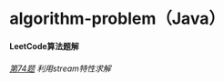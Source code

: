 # algorithm-problem（Java）
#### LeetCode算法题解

######   [第74题](https://github.com/agjycxys/algorithm-problem/blob/main/algotithmNotes/src/main/java/leetcode/LC74.java)   利用stream特性求解

​		